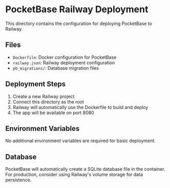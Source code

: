# PocketBase Railway Deployment

This directory contains the configuration for deploying PocketBase to Railway.

## Files

- `Dockerfile`: Docker configuration for PocketBase
- `railway.json`: Railway deployment configuration
- `pb_migrations/`: Database migration files

## Deployment Steps

1. Create a new Railway project
2. Connect this directory as the root
3. Railway will automatically use the Dockerfile to build and deploy
4. The app will be available on port 8080

## Environment Variables

No additional environment variables are required for basic deployment.

## Database

PocketBase will automatically create a SQLite database file in the container.
For production, consider using Railway's volume storage for data persistence.
